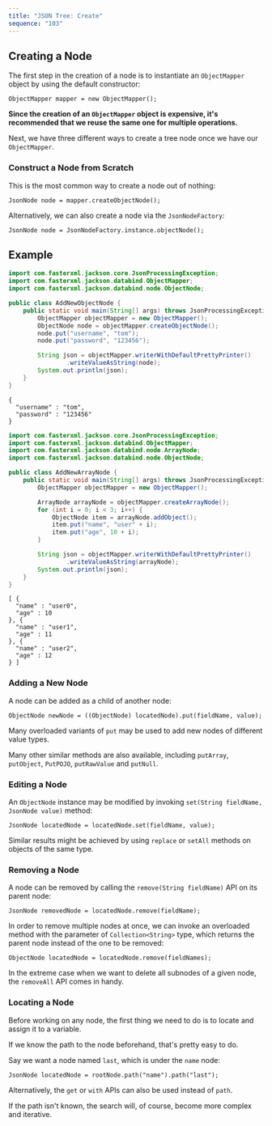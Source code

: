 ```yaml
---
title: "JSON Tree: Create"
sequence: "103"
---
```


## Creating a Node

The first step in the creation of a node is to instantiate an `ObjectMapper` object by using the default constructor:

```text
ObjectMapper mapper = new ObjectMapper();
```

**Since the creation of an `ObjectMapper` object is expensive,
it's recommended that we reuse the same one for multiple operations.**

Next, we have three different ways to create a tree node once we have our `ObjectMapper`.

### Construct a Node from Scratch

This is the most common way to create a node out of nothing:

```text
JsonNode node = mapper.createObjectNode();
```

Alternatively, we can also create a node via the `JsonNodeFactory`:

```text
JsonNode node = JsonNodeFactory.instance.objectNode();
```

## Example

```java
import com.fasterxml.jackson.core.JsonProcessingException;
import com.fasterxml.jackson.databind.ObjectMapper;
import com.fasterxml.jackson.databind.node.ObjectNode;

public class AddNewObjectNode {
    public static void main(String[] args) throws JsonProcessingException {
        ObjectMapper objectMapper = new ObjectMapper();
        ObjectNode node = objectMapper.createObjectNode();
        node.put("username", "tom");
        node.put("password", "123456");

        String json = objectMapper.writerWithDefaultPrettyPrinter()
                .writeValueAsString(node);
        System.out.println(json);
    }
}
```

```text
{
  "username" : "tom",
  "password" : "123456"
}
```

```java
import com.fasterxml.jackson.core.JsonProcessingException;
import com.fasterxml.jackson.databind.ObjectMapper;
import com.fasterxml.jackson.databind.node.ArrayNode;
import com.fasterxml.jackson.databind.node.ObjectNode;

public class AddNewArrayNode {
    public static void main(String[] args) throws JsonProcessingException {
        ObjectMapper objectMapper = new ObjectMapper();

        ArrayNode arrayNode = objectMapper.createArrayNode();
        for (int i = 0; i < 3; i++) {
            ObjectNode item = arrayNode.addObject();
            item.put("name", "user" + i);
            item.put("age", 10 + i);
        }

        String json = objectMapper.writerWithDefaultPrettyPrinter()
                .writeValueAsString(arrayNode);
        System.out.println(json);
    }
}
```

```text
[ {
  "name" : "user0",
  "age" : 10
}, {
  "name" : "user1",
  "age" : 11
}, {
  "name" : "user2",
  "age" : 12
} ]
```

### Adding a New Node

A node can be added as a child of another node:

```text
ObjectNode newNode = ((ObjectNode) locatedNode).put(fieldName, value);
```

Many overloaded variants of `put` may be used to add new nodes of different value types.

Many other similar methods are also available, including `putArray`, `putObject`, `PutPOJO`, `putRawValue` and `putNull`.

### Editing a Node

An `ObjectNode` instance may be modified by invoking `set(String fieldName, JsonNode value)` method:

```text
JsonNode locatedNode = locatedNode.set(fieldName, value);
```

Similar results might be achieved by using `replace` or `setAll` methods on objects of the same type.

### Removing a Node

A node can be removed by calling the `remove(String fieldName)` API on its parent node:

```text
JsonNode removedNode = locatedNode.remove(fieldName);
```

In order to remove multiple nodes at once,
we can invoke an overloaded method with the parameter of `Collection<String>` type,
which returns the parent node instead of the one to be removed:

```text
ObjectNode locatedNode = locatedNode.remove(fieldNames);
```

In the extreme case when we want to delete all subnodes of a given node, the `removeAll` API comes in handy.

### Locating a Node

Before working on any node, the first thing we need to do is to locate and assign it to a variable.

If we know the path to the node beforehand, that's pretty easy to do.

Say we want a node named `last`, which is under the `name` node:

```text
JsonNode locatedNode = rootNode.path("name").path("last");
```

Alternatively, the `get` or `with` APIs can also be used instead of `path`.

If the path isn't known, the search will, of course, become more complex and iterative.


